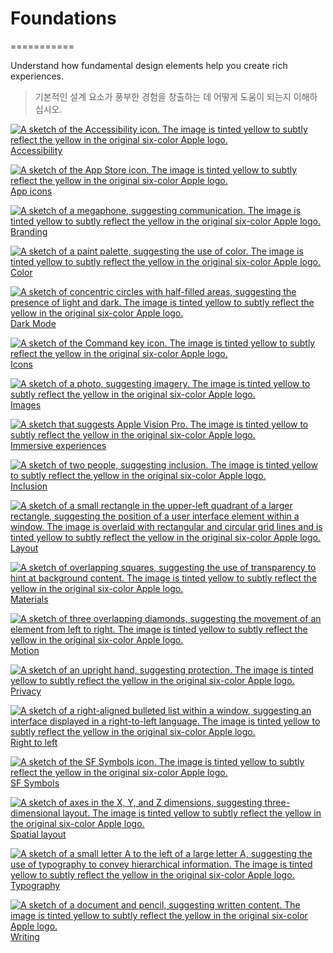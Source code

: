   
# **Foundations**  

===========



Understand how fundamental design elements help you create rich experiences.  

> 기본적인 설계 요소가 풍부한 경험을 창출하는 데 어떻게 도움이 되는지 이해하십시오.
>

[![A sketch of the Accessibility icon. The image is tinted yellow to subtly reflect the yellow in the original six-color Apple logo.](https://docs-assets.developer.apple.com/published/63b7f286755be44fdea1ad5f4fb48930/foundations-accessibility-thumbnail@2x.png) Accessibility](/design/human-interface-guidelines/accessibility)

[![A sketch of the App Store icon. The image is tinted yellow to subtly reflect the yellow in the original six-color Apple logo.](https://docs-assets.developer.apple.com/published/345382ad96e4a8a995ad037f2776f978/foundations-app-icons-thumbnail@2x.png) App icons](/design/human-interface-guidelines/app-icons)

[![A sketch of a megaphone, suggesting communication. The image is tinted yellow to subtly reflect the yellow in the original six-color Apple logo.](https://docs-assets.developer.apple.com/published/e7b195f3953403dae9d033cbb1e09d13/foundations-branding-thumbnail@2x.png) Branding](/design/human-interface-guidelines/branding)

[![A sketch of a paint palette, suggesting the use of color. The image is tinted yellow to subtly reflect the yellow in the original six-color Apple logo.](https://docs-assets.developer.apple.com/published/abf2e0ae0883b9974bae47a71b3ac09b/foundations-color-thumbnail@2x.png) Color](/design/human-interface-guidelines/color)

[![A sketch of concentric circles with half-filled areas, suggesting the presence of light and dark. The image is tinted yellow to subtly reflect the yellow in the original six-color Apple logo.](https://docs-assets.developer.apple.com/published/adfd77f845fa70ba778b415928f3c93b/foundations-dark-mode-thumbnail@2x.png) Dark Mode](/design/human-interface-guidelines/dark-mode)

[![A sketch of the Command key icon. The image is tinted yellow to subtly reflect the yellow in the original six-color Apple logo.](https://docs-assets.developer.apple.com/published/7999f3ed068142c0f95728002e787596/foundations-icons-thumbnail@2x.png) Icons](/design/human-interface-guidelines/icons)

[![A sketch of a photo, suggesting imagery. The image is tinted yellow to subtly reflect the yellow in the original six-color Apple logo.](https://docs-assets.developer.apple.com/published/885bec6d2d90bc7a965ecd5db6b8e145/foundations-images-thumbnail@2x.png) Images](/design/human-interface-guidelines/images)

[![A sketch that suggests Apple Vision Pro. The image is tinted yellow to subtly reflect the yellow in the original six-color Apple logo.](https://docs-assets.developer.apple.com/published/1d64b4686079c21900a504192dc8f899/foundations-immersive-experiences-thumbnail@2x.png) Immersive experiences](/design/human-interface-guidelines/immersive-experiences)

[![A sketch of two people, suggesting inclusion. The image is tinted yellow to subtly reflect the yellow in the original six-color Apple logo.](https://docs-assets.developer.apple.com/published/bbb606721d228138791654cb9f6f426c/foundations-inclusion-thumbnail@2x.png) Inclusion](/design/human-interface-guidelines/inclusion)

[![A sketch of a small rectangle in the upper-left quadrant of a larger rectangle, suggesting the position of a user interface element within a window. The image is overlaid with rectangular and circular grid lines and is tinted yellow to subtly reflect the yellow in the original six-color Apple logo.](https://docs-assets.developer.apple.com/published/0db27821e97ac9613ac0cc103892a10d/foundations-layout-thumbnail@2x.png) Layout](/design/human-interface-guidelines/layout)

[![A sketch of overlapping squares, suggesting the use of transparency to hint at background content. The image is tinted yellow to subtly reflect the yellow in the original six-color Apple logo.](https://docs-assets.developer.apple.com/published/399fa3194e9fceae447179fca01d14b5/foundations-materials-thumbnail@2x.png) Materials](/design/human-interface-guidelines/materials)

[![A sketch of three overlapping diamonds, suggesting the movement of an element from left to right. The image is tinted yellow to subtly reflect the yellow in the original six-color Apple logo.](https://docs-assets.developer.apple.com/published/63cb019452ab3aa53d1607bd80c03442/foundations-motion-thumbnail@2x.png) Motion](/design/human-interface-guidelines/motion)

[![A sketch of an upright hand, suggesting protection. The image is tinted yellow to subtly reflect the yellow in the original six-color Apple logo.](https://docs-assets.developer.apple.com/published/8619136aaa34d326c7a11654e655135e/foundations-privacy-thumbnail@2x.png) Privacy](/design/human-interface-guidelines/privacy)

[![A sketch of a right-aligned bulleted list within a window, suggesting an interface displayed in a right-to-left language. The image is tinted yellow to subtly reflect the yellow in the original six-color Apple logo.](https://docs-assets.developer.apple.com/published/fefe5c0c60c2db99b54bddf0031a51a3/foundations-right-to-left-thumbnail@2x.png) Right to left](/design/human-interface-guidelines/right-to-left)

[![A sketch of the SF Symbols icon. The image is tinted yellow to subtly reflect the yellow in the original six-color Apple logo.](https://docs-assets.developer.apple.com/published/5cbaab2340c91ec558c8f0dc15966a82/foundations-sf-symbols-thumbnail@2x.png) SF Symbols](/design/human-interface-guidelines/sf-symbols)

[![A sketch of axes in the X, Y, and Z dimensions, suggesting three-dimensional layout. The image is tinted yellow to subtly reflect the yellow in the original six-color Apple logo.](https://docs-assets.developer.apple.com/published/e3bad240445e1393002d49a94e7ac273/foundations-spatial-layout-thumbnail@2x.png) Spatial layout](/design/human-interface-guidelines/spatial-layout)

[![A sketch of a small letter A to the left of a large letter A, suggesting the use of typography to convey hierarchical information. The image is tinted yellow to subtly reflect the yellow in the original six-color Apple logo.](https://docs-assets.developer.apple.com/published/30a9c2adbbfa1602133dcfb2f5bfeaab/foundations-typography-thumbnail@2x.png) Typography](/design/human-interface-guidelines/typography)

[![A sketch of a document and pencil, suggesting written content. The image is tinted yellow to subtly reflect the yellow in the original six-color Apple logo.](https://docs-assets.developer.apple.com/published/10f8235c3974afecf82f1c6b51b0cabc/foundations-writing-thumbnail@2x.png) Writing](/design/human-interface-guidelines/writing)

